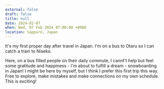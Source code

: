 ```yaml
---
external: false
draft: false
title: null
date: 2024-02-07
when: Wed, 07 Feb 2024 07:00:00 +0900
location: Sapporo, Japan
---
```


It's my first proper day after travel in Japan. I'm on a bus to Otaru so I can catch a train to Niseko. 


Here, on a bus filled people on their daily commute, I  cannt't help but feel some gratitude and happiness - I'm about to fulfill a dream - snowboarding in Japan! I might be here by myself, but I think I prefer this first trip this way. Free to explore, make mistakes and make connections on my own schedule. This is exciting!

